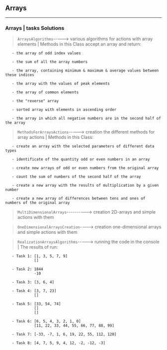 ## Arrays ##
***
### Arrays | tasks Solutions ###

> `ArraysAlgorithms`-----> various algorithms for actions with array elements | Methods in this Class accept an array and return:

       - the array of odd index values
       
       - the sum of all the array numbers
       
       - the array, containing minimum & maximum & average values between these indices
       
       - the array with the values of peak elements
       
       - the array of common elements
       
       - the "reverse" array
       
       - sorted array with elements in ascending order
       
       - the array in which all negative numbers are in the second half of the array 

> `MethodsForArraysActions`-----> creation the different methods for array actions | Methods in this Class:   
   
       - create an array with the selected parameters of different data types
    
       - identificate of the quantity odd or even numbers in an array
    
       - create new arrays of odd or even numbers from the original array

       - count the sum of numbers of the second half of the array
       
       - create a new array with the results of multiplication by a given number
       
       - create a new array of differences between tens and ones of numbers of the original array       

> `MultiDimensionalArrays`----------> creation 2D-arrays and simple actions with them

> `OneDimensionalArraysCreation`----> creation one-dimensional arrays and simple actions with them

> `RealizationArraysAlgorithms`-----> running the code in the console | The results of run:

       - Task 1: [1, 3, 5, 7, 9]
                 []
                 
       - Task 2: 1844
                 -10
                 
       - Task 3: [3, 6, 4]
       
       - Task 4: [3, 7, 23]
                 []
                 
       - Task 5: [33, 54, 74]
                 []
                 []
                 
       - Task 6: [6, 5, 4, 3, 2, 1, 0]
                 [11, 22, 33, 44, 55, 66, 77, 88, 99]
                 
       - Task 7: [-33, -7, 1, 6, 19, 22, 55, 112, 120]
       
       - Task 8: [4, 7, 5, 9, 4, 12, -2, -12, -3]



